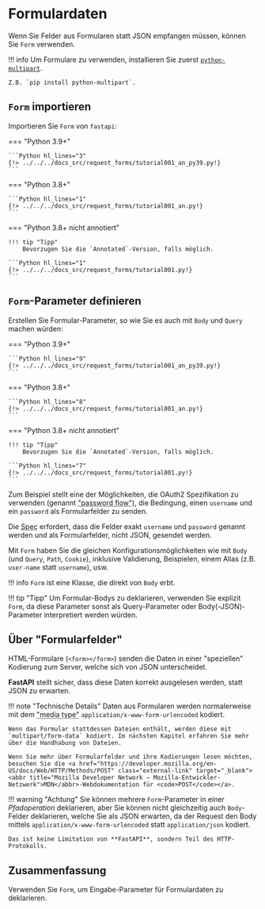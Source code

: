 # Formulardaten

Wenn Sie Felder aus Formularen statt JSON empfangen müssen, können Sie `Form` verwenden.

!!! info
    Um Formulare zu verwenden, installieren Sie zuerst <a href="https://andrew-d.github.io/python-multipart/" class="external-link" target="_blank">`python-multipart`</a>.

    Z.B. `pip install python-multipart`.

## `Form` importieren

Importieren Sie `Form` von `fastapi`:

=== "Python 3.9+"

    ```Python hl_lines="3"
    {!> ../../../docs_src/request_forms/tutorial001_an_py39.py!}
    ```

=== "Python 3.8+"

    ```Python hl_lines="1"
    {!> ../../../docs_src/request_forms/tutorial001_an.py!}
    ```

=== "Python 3.8+ nicht annotiert"

    !!! tip "Tipp"
        Bevorzugen Sie die `Annotated`-Version, falls möglich.

    ```Python hl_lines="1"
    {!> ../../../docs_src/request_forms/tutorial001.py!}
    ```

## `Form`-Parameter definieren

Erstellen Sie Formular-Parameter, so wie Sie es auch mit `Body` und `Query` machen würden:

=== "Python 3.9+"

    ```Python hl_lines="9"
    {!> ../../../docs_src/request_forms/tutorial001_an_py39.py!}
    ```

=== "Python 3.8+"

    ```Python hl_lines="8"
    {!> ../../../docs_src/request_forms/tutorial001_an.py!}
    ```

=== "Python 3.8+ nicht annotiert"

    !!! tip "Tipp"
        Bevorzugen Sie die `Annotated`-Version, falls möglich.

    ```Python hl_lines="7"
    {!> ../../../docs_src/request_forms/tutorial001.py!}
    ```

Zum Beispiel stellt eine der Möglichkeiten, die OAuth2 Spezifikation zu verwenden (genannt <abbr title='"Passwort-Fluss"'>"password flow"</abbr>), die Bedingung, einen `username` und ein `password` als Formularfelder zu senden.

Die <abbr title="Specification – Spezifikation">Spec</abbr> erfordert, dass die Felder exakt `username` und `password` genannt werden und als Formularfelder, nicht JSON, gesendet werden.

Mit `Form` haben Sie die gleichen Konfigurationsmöglichkeiten wie mit `Body` (und `Query`, `Path`, `Cookie`), inklusive Validierung, Beispielen, einem Alias (z.B. `user-name` statt `username`), usw.

!!! info
    `Form` ist eine Klasse, die direkt von `Body` erbt.

!!! tip "Tipp"
    Um Formular-Bodys zu deklarieren, verwenden Sie explizit `Form`, da diese Parameter sonst als Query-Parameter oder Body(-JSON)-Parameter interpretiert werden würden.

## Über "Formularfelder"

HTML-Formulare (`<form></form>`) senden die Daten in einer "speziellen" Kodierung zum Server, welche sich von JSON unterscheidet.

**FastAPI** stellt sicher, dass diese Daten korrekt ausgelesen werden, statt JSON zu erwarten.

!!! note "Technische Details"
    Daten aus Formularen werden normalerweise mit dem <abbr title='Media type – Medientyp, Typ des Mediums'>"media type"</abbr> `application/x-www-form-urlencoded` kodiert.

    Wenn das Formular stattdessen Dateien enthält, werden diese mit `multipart/form-data` kodiert. Im nächsten Kapitel erfahren Sie mehr über die Handhabung von Dateien.

    Wenn Sie mehr über Formularfelder und ihre Kodierungen lesen möchten, besuchen Sie die <a href="https://developer.mozilla.org/en-US/docs/Web/HTTP/Methods/POST" class="external-link" target="_blank"><abbr title="Mozilla Developer Network – Mozilla-Entwickler-Netzwerk">MDN</abbr>-Webdokumentation für <code>POST</code></a>.

!!! warning "Achtung"
    Sie können mehrere `Form`-Parameter in einer *Pfadoperation* deklarieren, aber Sie können nicht gleichzeitig auch `Body`-Felder deklarieren, welche Sie als JSON erwarten, da der Request den Body mittels `application/x-www-form-urlencoded` statt `application/json` kodiert.

    Das ist keine Limitation von **FastAPI**, sondern Teil des HTTP-Protokolls.

## Zusammenfassung

Verwenden Sie `Form`, um Eingabe-Parameter für Formulardaten zu deklarieren.
